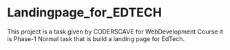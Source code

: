 # Landingpage_for_EDTECH
This project is a task given by CODERSCAVE for WebDevelopment Course it is Phase-1 Normal task that is build a landing page for EdTech.

